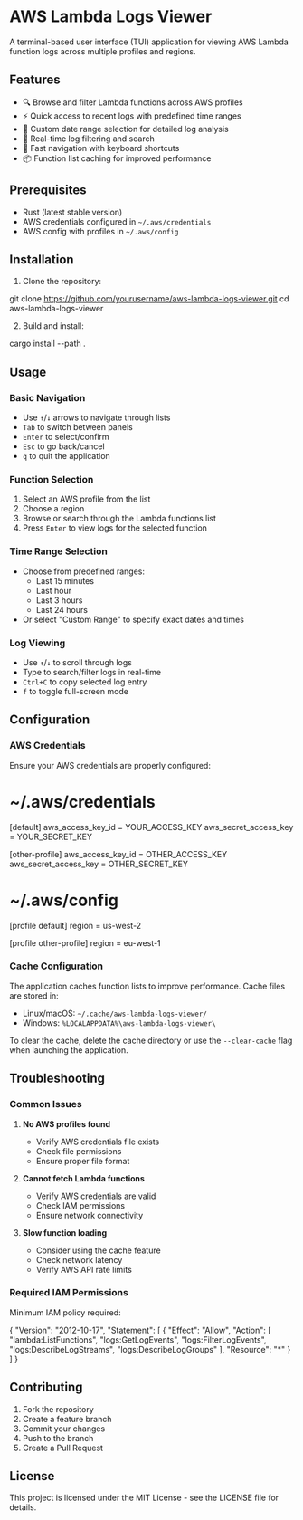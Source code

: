 # AWS Lambda Logs Viewer

A terminal-based user interface (TUI) application for viewing AWS Lambda function logs across multiple profiles and regions.

## Features

- 🔍 Browse and filter Lambda functions across AWS profiles
- ⚡ Quick access to recent logs with predefined time ranges
- 📅 Custom date range selection for detailed log analysis
- 🔎 Real-time log filtering and search
- 💨 Fast navigation with keyboard shortcuts
- 📦 Function list caching for improved performance

## Prerequisites

- Rust (latest stable version)
- AWS credentials configured in `~/.aws/credentials`
- AWS config with profiles in `~/.aws/config`

## Installation

1. Clone the repository:

git clone https://github.com/yourusername/aws-lambda-logs-viewer.git
cd aws-lambda-logs-viewer

2. Build and install:

cargo install --path .

## Usage

### Basic Navigation

- Use `↑`/`↓` arrows to navigate through lists
- `Tab` to switch between panels
- `Enter` to select/confirm
- `Esc` to go back/cancel
- `q` to quit the application

### Function Selection

1. Select an AWS profile from the list
2. Choose a region
3. Browse or search through the Lambda functions list
4. Press `Enter` to view logs for the selected function

### Time Range Selection

- Choose from predefined ranges:
  - Last 15 minutes
  - Last hour
  - Last 3 hours
  - Last 24 hours
- Or select "Custom Range" to specify exact dates and times

### Log Viewing

- Use `↑`/`↓` to scroll through logs
- Type to search/filter logs in real-time
- `Ctrl+C` to copy selected log entry
- `f` to toggle full-screen mode

## Configuration

### AWS Credentials

Ensure your AWS credentials are properly configured:

# ~/.aws/credentials
[default]
aws_access_key_id = YOUR_ACCESS_KEY
aws_secret_access_key = YOUR_SECRET_KEY

[other-profile]
aws_access_key_id = OTHER_ACCESS_KEY
aws_secret_access_key = OTHER_SECRET_KEY

# ~/.aws/config
[profile default]
region = us-west-2

[profile other-profile]
region = eu-west-1

### Cache Configuration

The application caches function lists to improve performance. Cache files are stored in:
- Linux/macOS: `~/.cache/aws-lambda-logs-viewer/`
- Windows: `%LOCALAPPDATA%\aws-lambda-logs-viewer\`

To clear the cache, delete the cache directory or use the `--clear-cache` flag when launching the application.

## Troubleshooting

### Common Issues

1. **No AWS profiles found**
   - Verify AWS credentials file exists
   - Check file permissions
   - Ensure proper file format

2. **Cannot fetch Lambda functions**
   - Verify AWS credentials are valid
   - Check IAM permissions
   - Ensure network connectivity

3. **Slow function loading**
   - Consider using the cache feature
   - Check network latency
   - Verify AWS API rate limits

### Required IAM Permissions

Minimum IAM policy required:

{
    "Version": "2012-10-17",
    "Statement": [
        {
            "Effect": "Allow",
            "Action": [
                "lambda:ListFunctions",
                "logs:GetLogEvents",
                "logs:FilterLogEvents",
                "logs:DescribeLogStreams",
                "logs:DescribeLogGroups"
            ],
            "Resource": "*"
        }
    ]
}

## Contributing

1. Fork the repository
2. Create a feature branch
3. Commit your changes
4. Push to the branch
5. Create a Pull Request

## License

This project is licensed under the MIT License - see the LICENSE file for details.
